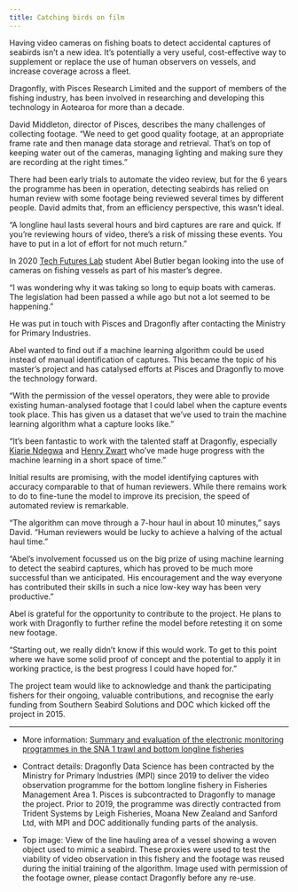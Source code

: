 ```yaml
---
title: Catching birds on film
---
```

Having video cameras on fishing boats to detect accidental captures of seabirds isn’t a new idea. It’s potentially a very useful, cost-effective way to supplement or replace the use of human observers on vessels, and increase coverage across a fleet.

<!--more-->

Dragonfly, with Pisces Research Limited and the support of members of the fishing industry, has been involved in researching and developing this technology in Aotearoa for more than a decade.

David Middleton, director of Pisces, describes the many challenges of collecting footage. “We need to get good quality footage, at an appropriate frame rate and then manage data storage and retrieval. That’s on top of keeping water out of the cameras, managing lighting and making sure they are recording at the right times.”

There had been early trials to automate the video review, but for the 6 years the programme has been in operation, detecting seabirds has relied on human review with some footage being reviewed several times by different people. David admits that, from an efficiency perspective, this wasn’t ideal.

“A longline haul lasts several hours and bird captures are rare and quick. If you’re reviewing hours of video, there’s a risk of missing these events. You have to put in a lot of effort for not much return.”

In 2020 [Tech Futures Lab](https://techfutureslab.com/) student Abel Butler began looking into the use of cameras on fishing vessels as part of his master’s degree.

“I was wondering why it was taking so long to equip boats with cameras. The legislation had been passed a while ago but not a lot seemed to be happening.”

He was put in touch with Pisces and Dragonfly after contacting the Ministry for Primary Industries.

Abel wanted to find out if a machine learning algorithm could be used instead of manual identification of captures. This became the topic of his master’s project and has catalysed efforts at Pisces and Dragonfly to move the technology forward.

“With the permission of the vessel operators, they were able to provide existing human-analysed footage that I could label when the capture events took place. This has given us a dataset that we’ve used to train the machine learning algorithm what a capture looks like.”

“It’s been fantastic to work with the talented staff at Dragonfly, especially [Kiarie Ndegwa](https://www.dragonfly.co.nz/people/ndegwa-kiarie.html) and [Henry Zwart](https://www.dragonfly.co.nz/people/zwart-henry.html) who’ve made huge progress with the machine learning in a short space of time.”

Initial results are promising, with the model identifying captures with accuracy comparable to that of human reviewers. While there remains work to do to fine-tune the model to improve its precision, the speed of automated review is remarkable.

“The algorithm can move through a 7-hour haul in about 10 minutes,” says David. “Human reviewers would be lucky to achieve a halving of the actual haul time.”

“Abel’s involvement focussed us on the big prize of using machine learning to detect the seabird captures, which has proved to be much more successful than we anticipated. His encouragement and the way everyone has contributed their skills in such a nice low-key way has been very productive.”

Abel is grateful for the opportunity to contribute to the project. He plans to work with Dragonfly to further refine the model before retesting it on some new footage.

“Starting out, we really didn’t know if this would work.  To get to this point where we have some solid proof of concept and the potential to apply it in working practice, is the best progress I could have hoped for.”

The project team would like to acknowledge and thank the participating fishers for their ongoing, valuable contributions, and recognise the early funding from Southern Seabird Solutions and DOC which kicked off the project in 2015.

---

* More information: [Summary and evaluation of the electronic monitoring programmes in the SNA 1 trawl and bottom longline fisheries](https://www.mpi.govt.nz/dmsdocument/45928-FAR-202137-Summary-and-evaluation-of-the-electronic-monitoring-programmes-in-the-SNA-1-trawl-and-bottom-longline-fisheries)

* Contract details: Dragonfly Data Science has been contracted by the Ministry for Primary Industries (MPI) since 2019 to deliver the video observation programme for the bottom longline fishery in Fisheries Management Area 1. Pisces is subcontracted to Dragonfly to manage the project. Prior to 2019, the programme was directly contracted from Trident Systems by Leigh Fisheries, Moana New Zealand and Sanford Ltd, with MPI and DOC additionally funding parts of the analysis.

* Top image: View of the line hauling area of a vessel showing a woven object used to mimic a seabird. These proxies were used to test the viability of video observation in this fishery and the footage was reused during the initial training of the algorithm. Image used with permission of the footage owner, please contact Dragonfly before any re-use.
